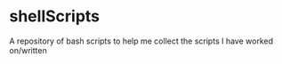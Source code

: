 # shellScripts
A repository of bash scripts to help me collect the scripts I have worked on/written
